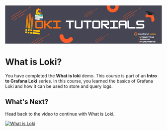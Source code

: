 ![Loki Quickstart](../../assets/loki-ile.png)

# What is Loki?

You have completed the **What is loki** demo. This course is part of an **Intro to Grafana Loki** series. In this course, you learned the basics of Grafana Loki and how it can be used to store and query logs.

## What's Next?

Head back to the video to continue with What is Loki.

[![What is Loki](https://img.youtube.com/vi/1uk8LtQqsZQ/0.jpg)](https://www.youtube.com/watch?v=1uk8LtQqsZQ)
